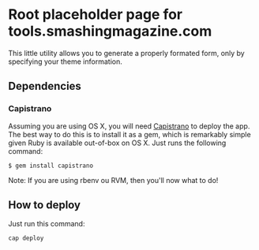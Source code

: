# Root placeholder page for tools.smashingmagazine.com #

This little utility allows you to generate a properly formated form, only by specifying your theme information.

## Dependencies ###

### Capistrano ###

Assuming you are using OS X, you will need [Capistrano](https://github.com/capistrano/capistrano) to deploy the app. The best way to do this is to install it as a gem, which is remarkably simple given Ruby is available out-of-box on OS X. Just runs the following command:

	$ gem install capistrano

Note: If you are using rbenv ou RVM, then you'll now what to do!

## How to deploy ##

Just run this command:

    cap deploy